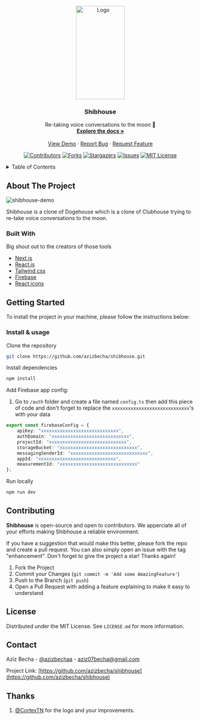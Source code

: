 <div id="top"></div>

<!-- PROJECT LOGO -->
<br />
<div align="center">

  <a href="https://github.com/azizbecha/shibhouse">
    <img src="https://user-images.githubusercontent.com/63454940/168051960-7da5c959-07f7-4fbb-be91-53e42054cc56.png" alt="Logo" width="130" height="250">
  </a>

  <h3 align="center">Shibhouse</h3>

  <p align="center">
    Re-taking voice conversations to the moon 🚀
    <br />
    <a href="https://github.com/azizbecha/shibhouse"><strong>Explore the docs »</strong></a>
    <br />
    <br />
    <a href="https://github.com/azizbecha/shibhouse">View Demo</a>
    ·
    <a href="https://github.com/azizbecha/shibhouse/issues">Report Bug</a>
    ·
    <a href="https://github.com/azizbecha/shibhouse/issues">Request Feature</a>
  </p>
  
  [![Contributors][contributors-shield]][contributors-url]
  [![Forks][forks-shield]][forks-url]
  [![Stargazers][stars-shield]][stars-url]
  [![Issues][issues-shield]][issues-url]
  [![MIT License][license-shield]][license-url]
</div>

<!-- TABLE OF CONTENTS -->
<details>
  <summary>Table of Contents</summary>
  <ol>
    <li>
      <a href="#about-the-project">About The Project</a>
      <ul>
        <li><a href="#built-with">Built With</a></li>
      </ul>
    </li>
    <li>
      <a href="#getting-started">Getting Started</a>
      <ul>
        <li><a href="#installation">Installation & usage</a></li>
      </ul>
    </li>
    <li><a href="#contributing">Contributing</a></li>
    <li><a href="#license">License</a></li>
    <li><a href="#contact">Contact</a></li>
  </ol>
</details>

<!-- ABOUT THE PROJECT -->
## About The Project
![shibhouse-demo](https://user-images.githubusercontent.com/63454940/167589979-c6726540-e74e-4e70-a1e3-453e39d001fd.PNG)

Shibhouse is a clone of Dogehouse which is a clone of Clubhouse trying to re-take voice conversations to the moon.

### Built With

Big shout out to the creators of those tools

* [Next.js](https://nextjs.org/)
* [React.js](https://reactjs.org/)
* [Tailwind css](https://tailwindcss.com)
* [Firebase](https://firebase.google.com)
* [React icons](https://react-icons.github.io/)

<!-- GETTING STARTED -->
## Getting Started

To install the project in your machine, please follow the instructions below:

### Install & usage

Clone the repository
  ```sh
  git clone https://github.com/azizbecha/shibhouse.git
  ```
  
Install dependencies
  ```sh
  npm install
  ```
Add Firebase app config:
1. Go to `/auth` folder and create a file named `config.ts` then add this piece of code and don't forget to replace the `xxxxxxxxxxxxxxxxxxxxxxxxxxxxx`'s with your data
```ts
export const firebaseConfig = {
    apiKey: "xxxxxxxxxxxxxxxxxxxxxxxxxxxxx",
    authDomain: "xxxxxxxxxxxxxxxxxxxxxxxxxxxxx",
    projectId: "xxxxxxxxxxxxxxxxxxxxxxxxxxxxx",
    storageBucket: "xxxxxxxxxxxxxxxxxxxxxxxxxxxxx",
    messagingSenderId: "xxxxxxxxxxxxxxxxxxxxxxxxxxxxx",
    appId: "xxxxxxxxxxxxxxxxxxxxxxxxxxxxx",
    measurementId: "xxxxxxxxxxxxxxxxxxxxxxxxxxxxx"
};
```
    
Run locally
  ```sh
  npm run dev
  ```

<!-- CONTRIBUTING -->
## Contributing

**Shibhouse** is open-source and open to contributors. We apperciate all of your efforts making Shibhouse a reliable environment.

If you have a suggestion that would make this better, please fork the repo and create a pull request. You can also simply open an issue with the tag "enhancement".
Don't forget to give the project a star! Thanks again!

1. Fork the Project
3. Commit your Changes (`git commit -m 'Add some AmazingFeature'`)
4. Push to the Branch (`git push`)
5. Open a Pull Request with adding a feature explaining to make it easy to understand

<!-- LICENSE -->
## License

Distributed under the MIT License. See `LICENSE.md` for more information.

<!-- CONTACT -->
## Contact

Aziz Becha - [@azizbechaa](https://twitter.com/azizbechaa) - aziz07becha@gmail.com

Project Link: [https://github.com/azizbecha/shibhouse](https://github.com/azizbecha/shibhouse)

[contributors-shield]: https://img.shields.io/github/contributors/azizbecha/shibhouse.svg?style=for-the-badge
[contributors-url]: https://github.com/azizbecha/shibhouse/graphs/contributors
[forks-shield]: https://img.shields.io/github/forks/azizbecha/shibhouse.svg?style=for-the-badge
[forks-url]: https://github.com/azizbecha/shibhouse/network/members
[stars-shield]: https://img.shields.io/github/stars/azizbecha/shibhouse.svg?style=for-the-badge
[stars-url]: https://github.com/azizbecha/shibhouse/stargazers
[issues-shield]: https://img.shields.io/github/issues/azizbecha/shibhouse.svg?style=for-the-badge
[issues-url]: https://github.com/azizbecha/shibhouse/issues
[license-shield]: https://img.shields.io/github/license/azizbecha/shibhouse.svg?style=for-the-badge
[license-url]: https://github.com/azizbecha/shibhouse/blob/master/LICENSE.md

## Thanks
1. <a href='https://github.com/CortexTN'>@CortexTN</a> for the logo and your improvements.
